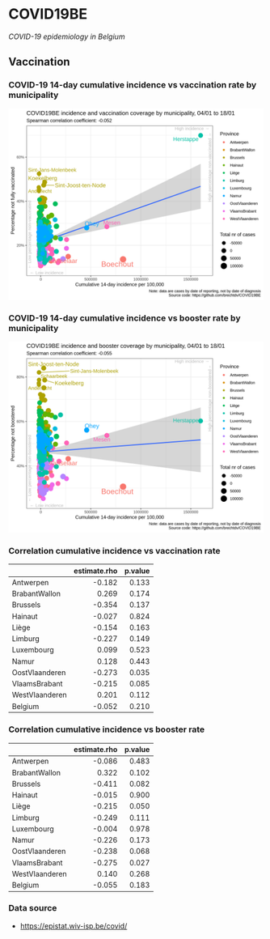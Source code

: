 
# COVID19BE

*COVID-19 epidemiology in Belgium*

## Vaccination

### COVID-19 14-day cumulative incidence vs vaccination rate by municipality

![](covid19be-vaccination.png)

### COVID-19 14-day cumulative incidence vs booster rate by municipality

![](covid19be-vaccination-booster.png)

### Correlation cumulative incidence vs vaccination rate

|                | estimate.rho | p.value |
| :------------- | -----------: | ------: |
| Antwerpen      |      \-0.182 |   0.133 |
| BrabantWallon  |        0.269 |   0.174 |
| Brussels       |      \-0.354 |   0.137 |
| Hainaut        |      \-0.027 |   0.824 |
| Liège          |      \-0.154 |   0.163 |
| Limburg        |      \-0.227 |   0.149 |
| Luxembourg     |        0.099 |   0.523 |
| Namur          |        0.128 |   0.443 |
| OostVlaanderen |      \-0.273 |   0.035 |
| VlaamsBrabant  |      \-0.215 |   0.085 |
| WestVlaanderen |        0.201 |   0.112 |
| Belgium        |      \-0.052 |   0.210 |

### Correlation cumulative incidence vs booster rate

|                | estimate.rho | p.value |
| :------------- | -----------: | ------: |
| Antwerpen      |      \-0.086 |   0.483 |
| BrabantWallon  |        0.322 |   0.102 |
| Brussels       |      \-0.411 |   0.082 |
| Hainaut        |      \-0.015 |   0.900 |
| Liège          |      \-0.215 |   0.050 |
| Limburg        |      \-0.249 |   0.111 |
| Luxembourg     |      \-0.004 |   0.978 |
| Namur          |      \-0.226 |   0.173 |
| OostVlaanderen |      \-0.238 |   0.068 |
| VlaamsBrabant  |      \-0.275 |   0.027 |
| WestVlaanderen |        0.140 |   0.268 |
| Belgium        |      \-0.055 |   0.183 |

### Data source

  - <https://epistat.wiv-isp.be/covid/>
